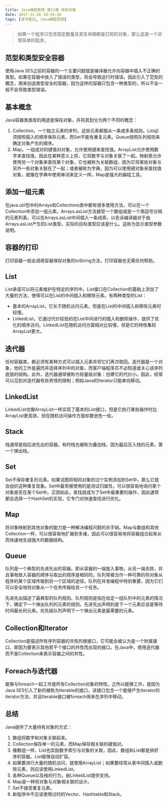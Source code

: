 ```yaml
---
title: Java编程思想 第11章 持有对象
date: 2017-11-26 19:54:20
tags: [读书笔记, Java编程思想]
---
```

> 如果一个程序只包含固定数量且其生命期都是已知的对象，那么这是一个非常简单的程序。
<!--more-->
## 范型和类型安全容器

使用Java SE5之前的容器的一个主要问题就是编译器允许向容器中插入不正确的类型。如果在容器中放入了错误的类型，将会导致运行时错误。因此引入了范型的概念，用来创造类型安全的容器，因为这样的容器只包含一种类型的，所以不会一般不会导致类型错误。

## 基本概念

Java容器类类库的用途是保存对象，并将其划分为两个不同的概念：

1. Collection。一个独立元素的序列，这些元素都服从一条或多条规则。List必须按照插入的顺序保存元素，而Set不能有重复元素。Queue按照队列规则来确定对象产生的顺序。
2. Map。一组成对的键值对对象，允许使用键来查找值。ArrayList允许使用数字来查找值，因此在某种意义上将，它将数字与对象关联了一起。映射表允许使用另一个对象来查找某个对象，它也被称为关联数组，因为它将某些对象与另外一些对象关联在了一起；或者被称为字典，因为可以使用键对象来查找值对象，就像在字典中使用单词来定义一样。Map是强大的编程工具。

## 添加一组元素

在java.util包中的Arrays和Collections类中都有很多使用方法，可以在一个Collection中添加一组元素。Arrays.asList方法接受一个数组或是一个用逗号分隔的元素列表。可以在Arrays.asList中间插入一条线索，以告诉编译器对于由Arrays.asList产生的List类型，实际的目标类型应该是什么。这称为显示类型参数说明。

## 容器的打印

打印容器一般会调用容器保存对象的toString方法，打印容器也无需任何帮助。

## List

List承诺可以将元素维护在特定的序列中。List接口在Collection的基础上添加了大量的方法，使得可以在List的中间插入和移除元素。有两种类型的List：

- 基本的ArrayList，它长于随机访问元素，但是在List的中间插入和移除元素时较慢。
- LinkedList，它通过代价较低的在List中间进行的插入和删除操作，提供了优化的顺序访问。LinkedList在随机访问方面相对比较慢，但是它的特性集较ArrayList更大。

## 迭代器

任何容器类，都必须有某种方式可以插入元素并将它们再次取回。迭代器是一个对象，他的工作是遍历并选择序列中的对象，而客户端程序员不必知道或关心该序列底层的结构。此外，迭代器通常被称为轻量级对象：创建它的代价小。因此，经常可以见到对迭代器有些奇怪的限制；例如Java的Iterator只能单向移动。

## LinkedList

LinkedList也像ArrayList一样实现了基本的List接口，但是它执行某些操作时比ArrayList更高效，但在随机访问操作方面却要逊色一些。

## Stack

栈通常是指后进先出的容器。有时栈也被称为叠加栈，因为最后压入栈的元素，第一个弹出栈。

## Set

Set不保存重复的元素。如果试图将相同对象的过个实例添加到Set中，那么它就会组织这种重复现象。Set中最常被使用的是测试归属性，可以很容易地询问某个对象是否在某个Set中。正因如此，查找就成为了Set中最重要的操作，因此通常都会选择一个HashSet的实现，它专门对快速查找进行优化。

## Map

将对象映射到其他对象的能力是一种解决编程问题的杀手锏。Map与数组和其他Collection一样，可以很容易地扩展到多维，因此可以很容易地将容器组合起来从而快速地生成强大的数据结构。

## Queue

队列是一个典型的先进先出的容器。即从容器的一端放入事物，从另一端去除，并且事物放入容器的顺序与取出的顺序是相同的。队列常被当作一种可靠的将对象从程序的某个区域传输到另一个区域的途径。队列在并发编程中特别重要，因为它们可以安全地将对象从一个任务传输给另一个任务。

先进先出描述了最典型的队列规则。队列规则是指在给定一组队列中的元素的情况下，确定下一个弹出队列的元素的规则。先进先出声明的是下一个元素应该是等待时间最长的元素。优先级队列声明下一个弹出元素是最需要的元素。

## Collection和Iterator

Collection是描述所有序列容器的共性的根接口，它可能会被认为是一个附属接口，即因为要表示其他若干个接口的共性而出现的接口。在Java中，使用迭代器而不是Collection来表示容器之间的共性。

## Foreach与迭代器

能够与foreach一起工作是所有Collection对象的特性。之所以能够工作，是因为Java SE5引入了新的被称为Iterable的接口，该接口包含一个能够产生Iterator的iterator方法，并且Iterable接口被foreach用来在序列中移动。

## 总结

Java提供了大量持有对象的方式：

1. 数组将数字和对象关联起来。
2. Collection保存单一的元素，而Map保存相关联的键值对。
3. 像数组一样，List也奖励数字索引与对象的关联，因此，数组和List都是排好序的容器。List能够自动扩容。
4. 如果要进行大量的随机访问，就使用ArrayList；如果要经常从表中间插入或删除元素，则应该使用LinkedList。
5. 各种Queue以及栈的行为，由LinkedList提供支持。
6. Map是一种将对象与对象相关联的设计。
7. Set不接受重复元素。
8. 新程序中不应该使用过时的Vector、Hashtable和Stack。